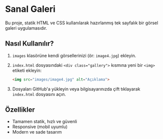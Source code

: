 # Sanal Galeri

Bu proje, statik HTML ve CSS kullanılarak hazırlanmış tek sayfalık bir görsel galeri uygulamasıdır.

## Nasıl Kullanılır?

1. `images` klasörüne kendi görsellerinizi (ör: `image4.jpg`) ekleyin.
2. `index.html` dosyasındaki `<div class="gallery">` kısmına yeni bir `<img>` etiketi ekleyin:

   ```html
   <img src="images/image4.jpg" alt="Açıklama">
   ```

3. Dosyaları GitHub'a yükleyin veya bilgisayarınızda çift tıklayarak `index.html` dosyasını açın.

## Özellikler

- Tamamen statik, hızlı ve güvenli
- Responsive (mobil uyumlu)
- Modern ve sade tasarım
